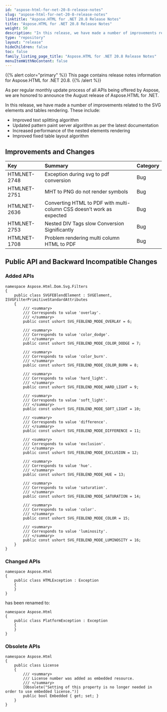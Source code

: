 ```yaml
---
id: "aspose-html-for-net-20-8-release-notes"
slug: "aspose-html-for-net-20-8-release-notes"
linktitle: "Aspose.HTML for .NET 20.8 Release Notes"
title: "Aspose.HTML for .NET 20.8 Release Notes"
weight: 50
description: "In this release, we have made a number of improvements related to the SVG elements and tables rendering."
type: "repository"
layout: "release"
hideChildren: false
toc: false
family_listing_page_title: "Aspose.HTML for .NET 20.8 Release Notes"
menuItemWithNoContent: false
---
```


{{% alert color="primary" %}}
This page contains release notes information for Aspose.HTML for .NET 20.8.
{{% /alert %}}

As per regular monthly update process of all APIs being offered by Aspose, we are honored to announce the August release of Aspose.HTML for .NET.

In this release, we have made a number of improvements related to the SVG elements and tables rendering. These include:

 * Improved text splitting algorithm
 * Updated pattern paint server algorithm as per the latest documentation
 * Increased performance of the nested elements rendering
 * Improved fixed table layout algorithm

## Improvements and Changes

|**Key**|**Summary**|**Category**|
| :- | :- | :- |
|HTMLNET-2748| Exception during svg to pdf conversion|Bug|
|HTMLNET-2751| MHT to PNG do not render symbols|Bug|
|HTMLNET-2636| Converting HTML to PDF with multi-column CSS doesn’t work as expected|Bug|
|HTMLNET-2753| Nested DIV Tags slow Conversion Significantly|Bug|
|HTMLNET-1708| Problem rendering multi column HTML to PDF|Bug|

## Public API and Backward Incompatible Changes

### Added APIs

```
namespace Aspose.Html.Dom.Svg.Filters
{
    public class SVGFEBlendElement : SVGElement, ISVGFilterPrimitiveStandardAttributes
    {
        /// <summary>
        /// Corresponds to value 'overlay'.
        /// </summary>
        public const ushort SVG_FEBLEND_MODE_OVERLAY = 6;

        /// <summary>
        /// Corresponds to value 'color_dodge'.
        /// </summary>
        public const ushort SVG_FEBLEND_MODE_COLOR_DODGE = 7;

        /// <summary>
        /// Corresponds to value 'color_burn'.
        /// </summary>
        public const ushort SVG_FEBLEND_MODE_COLOR_BURN = 8;

        /// <summary>
        /// Corresponds to value 'hard_light'.
        /// </summary>
        public const ushort SVG_FEBLEND_MODE_HARD_LIGHT = 9;

        /// <summary>
        /// Corresponds to value 'soft_light'.
        /// </summary>
        public const ushort SVG_FEBLEND_MODE_SOFT_LIGHT = 10;

        /// <summary>
        /// Corresponds to value 'difference'.
        /// </summary>
        public const ushort SVG_FEBLEND_MODE_DIFFERENCE = 11;

        /// <summary>
        /// Corresponds to value 'exclusion'.
        /// </summary>
        public const ushort SVG_FEBLEND_MODE_EXCLUSION = 12;

        /// <summary>
        /// Corresponds to value 'hue'.
        /// </summary>
        public const ushort SVG_FEBLEND_MODE_HUE = 13;

        /// <summary>
        /// Corresponds to value 'saturation'.
        /// </summary>
        public const ushort SVG_FEBLEND_MODE_SATURATION = 14;

        /// <summary>
        /// Corresponds to value 'color'.
        /// </summary>
        public const ushort SVG_FEBLEND_MODE_COLOR = 15;

        /// <summary>
        /// Corresponds to value 'luminosity'.
        /// </summary>
        public const ushort SVG_FEBLEND_MODE_LUMINOSITY = 16;
    }
}
```

### Changed APIs

```
namespace Aspose.Html
{
    public class HTMLException : Exception
    {
    }
}
```
has been renamed to:
```
namespace Aspose.Html
{
    public class PlatformException : Exception
    {
    }
}
```

### Obsolete APIs

```
namespace Aspose.Html
{
    public class License
    {
        /// <summary>
        /// License number was added as embedded resource.
        /// </summary>
        [Obsolete("Setting of this property is no longer needed in order to use embedded license.")]
        public bool Embedded { get; set; }
    }
}
```